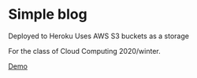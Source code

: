 # Simple blog
Deployed to Heroku
Uses AWS S3 buckets as a storage

For the class of Cloud Computing 2020/winter.

<a href="https://wsb-cloud-computing-final.herokuapp.com/blogs">Demo</a> 